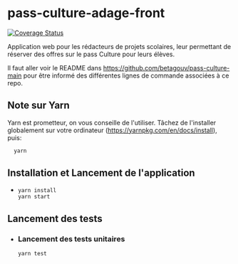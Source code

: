 # pass-culture-adage-front

[![Coverage Status](https://coveralls.io/repos/github/pass-culture/pass-culture-adage-front/badge.svg?branch=master)](https://coveralls.io/github/pass-culture/pass-culture-adage-front?branch=master)

Application web pour les rédacteurs de projets scolaires, leur permettant de réserver des offres sur le pass Culture pour leurs élèves.

Il faut aller voir le README dans https://github.com/betagouv/pass-culture-main
pour être informé des différentes lignes de commande associées à ce repo.

## Note sur Yarn

Yarn est prometteur, on vous conseille de l'utiliser. Tâchez de l'installer globalement sur votre ordinateur (https://yarnpkg.com/en/docs/install), puis:
```bash
  yarn
```

## Installation et Lancement de l'application
- ```shell
  yarn install
  yarn start
  ```

## Lancement des tests

- ### Lancement des tests unitaires
  ```shell
  yarn test
  ```
